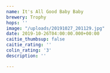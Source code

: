 ```yaml
---
name: It's All Good Baby Baby
brewery: Trophy
hops: ''
image: "/uploads/20191027_201129.jpg"
date: 2019-10-26T04:00:00.000+00:00
caitie_thumbsup: false
caitie_rating: ''
colin_rating: '3'
description: ''

---
```

